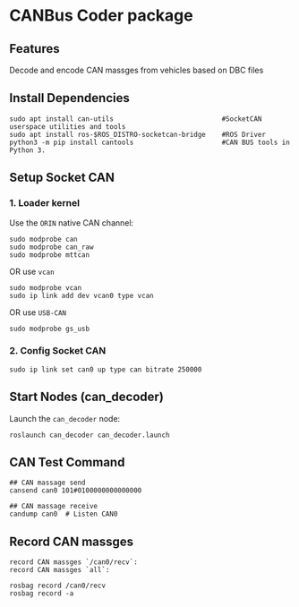 
# CANBus Coder package
## Features
Decode and encode CAN massges from vehicles based on DBC files
## Install Dependencies
```
sudo apt install can-utils                           #SocketCAN userspace utilities and tools 
sudo apt install ros-$ROS_DISTRO-socketcan-bridge    #ROS Driver 
python3 -m pip install cantools                      #CAN BUS tools in Python 3.
``` 
## Setup Socket CAN
### 1.  **Loader kernel**
Use the `ORIN`  native CAN channel: 
```
sudo modprobe can
sudo modprobe can_raw
sudo modprobe mttcan
```
OR use `vcan`
```
sudo modprobe vcan
sudo ip link add dev vcan0 type vcan
```
OR use `USB-CAN`
```
sudo modprobe gs_usb
```
### 2.  **Config Socket CAN**
```
sudo ip link set can0 up type can bitrate 250000
```
## Start Nodes (can_decoder)
Launch the `can_decoder`  node: 
```
roslaunch can_decoder can_decoder.launch
```

## CAN Test Command
```
## CAN massage send
cansend can0 101#0100000000000000 

## CAN massage receive
candump can0  # Listen CAN0
```
## Record CAN massges
```
record CAN massges `/can0/recv`: 
record CAN massges `all`: 
```
```
rosbag record /can0/recv
rosbag record -a
```
